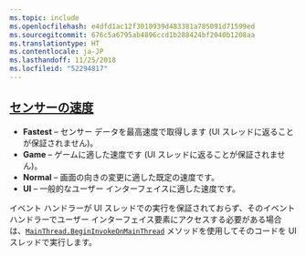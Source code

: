 ```yaml
---
ms.topic: include
ms.openlocfilehash: e4dfd1ac12f3010939d483381a785091d71599ed
ms.sourcegitcommit: 676c5a6795ab4896ccd1b288424bf2040b1208aa
ms.translationtype: HT
ms.contentlocale: ja-JP
ms.lasthandoff: 11/25/2018
ms.locfileid: "52294817"
---
```

## <a name="sensor-speedxrefxamarinessentialssensorspeed"></a>[センサーの速度](xref:Xamarin.Essentials.SensorSpeed)

- **Fastest** – センサー データを最高速度で取得します (UI スレッドに返ることが保証されません)。
- **Game** – ゲームに適した速度です (UI スレッドに返ることが保証されません)。
- **Normal** – 画面の向きの変更に適した既定の速度です。
- **UI** – 一般的なユーザー インターフェイスに適した速度です。

イベント ハンドラーが UI スレッドでの実行を保証されておらず、そのイベント ハンドラーでユーザー インターフェイス要素にアクセスする必要がある場合は、[`MainThread.BeginInvokeOnMainThread`](~/essentials/main-thread.md) メソッドを使用してそのコードを UI スレッドで実行します。